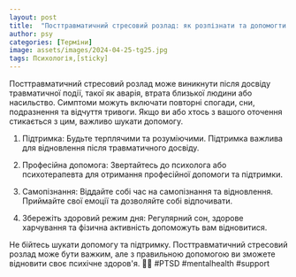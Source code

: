 ```yaml
---
layout: post
title:  "Посттравматичний стресовий розлад: як розпізнати та допомогти собі чи іншим."
author: psy
categories: [Терміни]
image: assets/images/2024-04-25-tg25.jpg
tags: Психологія,[sticky]
---
```


Посттравматичний стресовий розлад може виникнути після досвіду травматичної події, такої як аварія, втрата близької людини або насильство. Симптоми можуть включати повторні спогади, сни, подразнення та відчуття тривоги. Якщо ви або хтось з вашого оточення стикається з цим, важливо шукати допомогу.

1. Підтримка: Будьте терплячими та розуміючими. Підтримка важлива для відновлення після травматичного досвіду.

2. Професійна допомога: Звертайтесь до психолога або психотерапевта для отримання професійної допомоги та підтримки.

3. Самопізнання: Віддайте собі час на самопізнання та відновлення. Приймайте свої емоції та дозволяйте собі відпочивати.

4. Збережіть здоровий режим дня: Регулярний сон, здорове харчування та фізична активність допоможуть вам відновитися.

Не бійтесь шукати допомогу та підтримку. Посттравматичний стресовий розлад може бути важким, але з правильною допомогою ви зможете відновити своє психічне здоров'я. 🌿🧠 #PTSD #mentalhealth #support   

